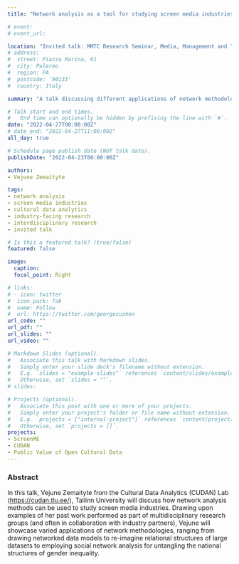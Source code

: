 ```yaml
---
title: "Network analysis as a tool for studying screen media industries"

# event: 
# event_url: 

location: "Invited talk: MMTC Research Seminar, Media, Management and Transformation Centre, Jönköping University, Sweden"
# address:
#  street: Piazza Marina, 61
#  city: Palermo
#  region: PA
#  postcode: '90133'
#  country: Italy

summary: "A talk discussing different applications of network methodologies to the study of screen media industries"

# Talk start and end times.
#   End time can optionally be hidden by prefixing the line with `#`.
date: "2022-04-27T00:00:00Z"
# date_end: "2022-04-27T11:00:00Z"
all_day: true

# Schedule page publish date (NOT talk date).
publishDate: "2022-04-23T00:00:00Z"

authors: 
- Vejune Zemaityte

tags:
- network analysis
- screen media industries
- cultural data analytics
- industry-facing research
- interdisciplinary research
- invited talk

# Is this a featured talk? (true/false)
featured: false

image:
  caption: 
  focal_point: Right

# links:
# - icon: twitter
#  icon_pack: fab
#  name: Follow
#  url: https://twitter.com/georgecushen
url_code: ""
url_pdf: ""
url_slides: ""
url_video: ""

# Markdown Slides (optional).
#   Associate this talk with Markdown slides.
#   Simply enter your slide deck's filename without extension.
#   E.g. `slides = "example-slides"` references `content/slides/example-slides.md`.
#   Otherwise, set `slides = ""`.
# slides:

# Projects (optional).
#   Associate this post with one or more of your projects.
#   Simply enter your project's folder or file name without extension.
#   E.g. `projects = ["internal-project"]` references `content/project/deep-learning/index.md`.
#   Otherwise, set `projects = []`.
projects:
- ScreenME
- CUDAN
- Public Value of Open Cultural Data
---
```


### Abstract

In this talk, Vejune Zemaityte from the Cultural Data Analytics (CUDAN) Lab (https://cudan.tlu.ee/), Tallinn University will discuss how network analysis methods can be used to study screen media industries. Drawing upon examples of her past work performed as part of multidisciplinary research groups (and often in collaboration with industry partners), Vejune will showcase varied applications of network methodologies, ranging from drawing networked data models to re-imagine relational structures of large datasets to employing social network analysis for untangling the national structures of gender inequality. 